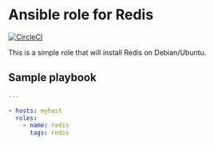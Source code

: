 # Ansible role for Redis

[![CircleCI](https://circleci.com/gh/angristan/ansible-redis.svg?style=svg)](https://circleci.com/gh/angristan/ansible-redis)

This is a simple role that will install Redis on Debian/Ubuntu.

## Sample playbook

```yaml
---

- hosts: myhost
  roles:
    - name: redis
      tags: redis
```

